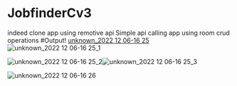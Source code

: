 # JobfinderCv3
indeed clone app using remotive api
Simple api calling app using room crud operations 
#Output!
[unknown_2022 12 06-16 25](https://user-images.githubusercontent.com/118521773/205895645-db9eb580-4ab1-4aaf-987b-7e389f36b89e.png) ![unknown_2022 12 06-16 25_1](https://user-images.githubusercontent.com/118521773/205895696-6b5bd617-5c4d-4f1f-9ca1-fd3e12e1c0bd.png)

![unknown_2022 12 06-16 25_2](https://user-images.githubusercontent.com/118521773/205895718-55b4fed2-7df5-4a46-ab32-daf411ad04bb.png)![unknown_2022 12 06-16 25_3](https://user-images.githubusercontent.com/118521773/205895736-9b1f0b70-2638-4b52-bd49-ec02aee07334.png)

![unknown_2022 12 06-16 26](https://user-images.githubusercontent.com/118521773/205895758-3c86d172-90a9-4a42-a08f-7087bcaabf29.png)
